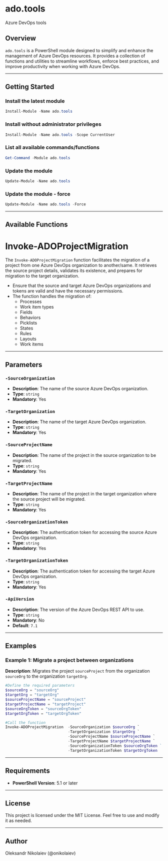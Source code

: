 # **ado.tools**

Azure DevOps tools

## Overview

`ado.tools` is a PowerShell module designed to simplify and enhance the management of Azure DevOps resources. It provides a collection of functions and utilities to streamline workflows, enforce best practices, and improve productivity when working with Azure DevOps.

---

## Getting Started

### Install the latest module
```powershell
Install-Module -Name ado.tools
```

### Install without administrator privileges
```powershell
Install-Module -Name ado.tools -Scope CurrentUser
```

### List all available commands/functions
```powershell
Get-Command -Module ado.tools
```

### Update the module
```powershell
Update-Module -Name ado.tools
```

### Update the module - force
```powershell
Update-Module -Name ado.tools -Force
```

---

## Available Functions

# **Invoke-ADOProjectMigration**

The `Invoke-ADOProjectMigration` function facilitates the migration of a project from one Azure DevOps organization to another/same. It retrieves the source project details, validates its existence, and prepares for migration to the target organization.

- Ensure that the source and target Azure DevOps organizations and tokens are valid and have the necessary permissions.
- The function handles the migration of:
  - Processes
  - Work item types
  - Fields
  - Behaviors
  - Picklists
  - States
  - Rules
  - Layouts
  - Work items
---

## **Parameters**

### `-SourceOrganization`
- **Description**: The name of the source Azure DevOps organization.
- **Type**: `string`
- **Mandatory**: Yes

### `-TargetOrganization`
- **Description**: The name of the target Azure DevOps organization.
- **Type**: `string`
- **Mandatory**: Yes

### `-SourceProjectName`
- **Description**: The name of the project in the source organization to be migrated.
- **Type**: `string`
- **Mandatory**: Yes

### `-TargetProjectName`
- **Description**: The name of the project in the target organization where the source project will be migrated.
- **Type**: `string`
- **Mandatory**: Yes

### `-SourceOrganizationToken`
- **Description**: The authentication token for accessing the source Azure DevOps organization.
- **Type**: `string`
- **Mandatory**: Yes

### `-TargetOrganizationToken`
- **Description**: The authentication token for accessing the target Azure DevOps organization.
- **Type**: `string`
- **Mandatory**: Yes

### `-ApiVersion`
- **Description**: The version of the Azure DevOps REST API to use.
- **Type**: `string`
- **Mandatory**: No
- **Default**: `7.1`

---

## **Examples**

### Example 1: Migrate a project between organizations
**Description**: Migrates the project `sourceProject` from the organization `sourceOrg` to the organization `targetOrg`.
```powershell
#Define the required parameters
$sourceOrg = "sourceOrg" 
$targetOrg = "targetOrg" 
$sourceProjectName = "sourceProject" 
$targetProjectName = "targetProject" 
$sourceOrgToken = "sourceOrgToken" 
$targetOrgToken = "targetOrgToken"

#Call the function
Invoke-ADOProjectMigration  -SourceOrganization $sourceOrg `
                            -TargetOrganization $targetOrg `
                            -SourceProjectName $sourceProjectName `
                            -TargetProjectName $targetProjectName `
                            -SourceOrganizationToken $sourceOrgToken ` 
                            -TargetOrganizationToken $targetOrgToken
```

---

## Requirements

- **PowerShell Version**: 5.1 or later

---

## License

This project is licensed under the MIT License. Feel free to use and modify it as needed.

---

## Author

Oleksandr Nikolaiev (@onikolaiev)